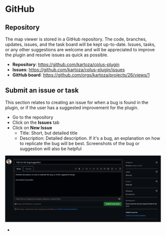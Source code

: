 # GitHub

## Repository

The map viewer is stored in a GitHub repository. The code, branches, updates, issues, and
the task board will be kept up-to-date. Issues, tasks, or any other suggestions are welcome
and will be appreciated to improve the plugin and resolve issues as quick as possible.

- **Repository**: https://github.com/kartoza/cplus-plugin
- **Issues**: https://github.com/kartoza/cplus-plugin/issues
- **GitHub board**: https://github.com/orgs/kartoza/projects/26/views/1

## Submit an issue or task

This section relates to creating an issue for when a bug is found in the plugin, or
if the user has a suggested improvement for the plugin.

- Go to the repository
- Click on the **Issues** tab
- Click on **New Issue**
  - Title: Short, but detailed title
  - Description: Detailed description. If it's a bug, an explanation on how to replicate the bug will be best.
    Screenshots of the bug or suggestion will also be helpful

![Simplified analysis model](../img/admin/github-issues.png)

- 
